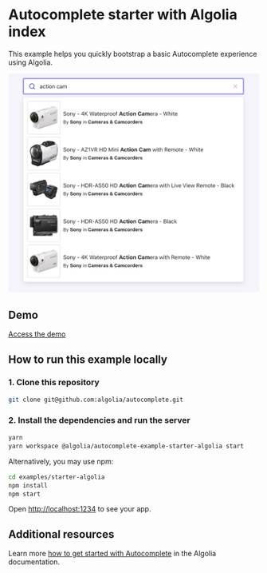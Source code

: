 # Autocomplete starter with Algolia index

This example helps you quickly bootstrap a basic Autocomplete experience using Algolia.

<p align="center"><img src="capture.jpg" alt="A capture of the Autocomplete with Algolia" /></p>

## Demo

[Access the demo](https://codesandbox.io/s/github/algolia/autocomplete/tree/next/examples/starter-algolia)

## How to run this example locally

### 1. Clone this repository

```sh
git clone git@github.com:algolia/autocomplete.git
```

### 2. Install the dependencies and run the server

```sh
yarn
yarn workspace @algolia/autocomplete-example-starter-algolia start
```

Alternatively, you may use npm:

```sh
cd examples/starter-algolia
npm install
npm start
```

Open <http://localhost:1234> to see your app.

## Additional resources
Learn more [how to get started with Autocomplete](https://www.algolia.com/doc/ui-libraries/autocomplete/introduction/getting-started/) in the Algolia documentation.


